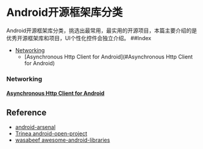 # Android开源框架库分类
Android开源框架库分类，挑选出最常用，最实用的开源项目，本篇主要介绍的是优秀开源框架库和项目，UI个性化控件会独立介绍。
##Index
* [Networking](#networking)
	* [Asynchronous Http Client for Android](#Asynchronous Http Client for Android)

### Networking
#### [Asynchronous Http Client for Android](http://loopj.com/android-async-http/) 

## Reference
*  [android-arsenal](https://android-arsenal.com/)
*  [Trinea android-open-project](https://github.com/Trinea/android-open-project)
*  [wasabeef awesome-android-libraries](https://github.com/wasabeef/awesome-android-libraries)
